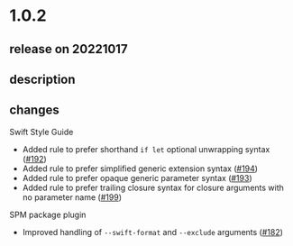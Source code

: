 # 1.0.2

## release on 20221017

## description

## changes

Swift Style Guide

* Added rule to prefer shorthand <code>if let</code> optional unwrapping syntax (<a class="issue-link js-issue-link" data-error-text="Failed to load title" data-id="1370229726" data-permission-text="Title is private" data-url="https://github.com/airbnb/swift/issues/192" data-hovercard-type="pull_request" data-hovercard-url="/airbnb/swift/pull/192/hovercard" href="https://github.com/airbnb/swift/pull/192">#192</a>)
* Added rule to prefer simplified generic extension syntax (<a class="issue-link js-issue-link" data-error-text="Failed to load title" data-id="1370300090" data-permission-text="Title is private" data-url="https://github.com/airbnb/swift/issues/194" data-hovercard-type="pull_request" data-hovercard-url="/airbnb/swift/pull/194/hovercard" href="https://github.com/airbnb/swift/pull/194">#194</a>)
* Added rule to prefer opaque generic parameter syntax (<a class="issue-link js-issue-link" data-error-text="Failed to load title" data-id="1370284673" data-permission-text="Title is private" data-url="https://github.com/airbnb/swift/issues/193" data-hovercard-type="pull_request" data-hovercard-url="/airbnb/swift/pull/193/hovercard" href="https://github.com/airbnb/swift/pull/193">#193</a>)
* Added rule to prefer trailing closure syntax for closure arguments with no parameter name (<a class="issue-link js-issue-link" data-error-text="Failed to load title" data-id="1393069119" data-permission-text="Title is private" data-url="https://github.com/airbnb/swift/issues/199" data-hovercard-type="pull_request" data-hovercard-url="/airbnb/swift/pull/199/hovercard" href="https://github.com/airbnb/swift/pull/199">#199</a>)

SPM package plugin

* Improved handling of <code>--swift-format</code> and <code>--exclude</code> arguments (<a class="issue-link js-issue-link" data-error-text="Failed to load title" data-id="1321683912" data-permission-text="Title is private" data-url="https://github.com/airbnb/swift/issues/182" data-hovercard-type="pull_request" data-hovercard-url="/airbnb/swift/pull/182/hovercard" href="https://github.com/airbnb/swift/pull/182">#182</a>)


